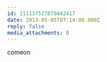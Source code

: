 ```yaml
---
id: 111137527879442417
date: 2013-05-05T07:14:00.000Z
reply: false
media_attachments: 0
---
```


comeon ​​​​

